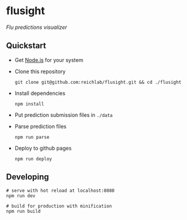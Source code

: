 # flusight

*Flu predictions visualizer*

## Quickstart

+ Get [Node.js](https://nodejs.org/en/download/) for your system

+ Clone this repository

  `git clone git@github.com:reichlab/flusight.git && cd ./flusight`

+ Install dependencies

  `npm install`
  
+ Put prediction submission files in `./data`

+ Parse prediction files

  `npm run parse`
  
+ Deploy to github pages
  
  `npm run deploy`

## Developing

``` shell
# serve with hot reload at localhost:8080
npm run dev

# build for production with minification
npm run build
```
